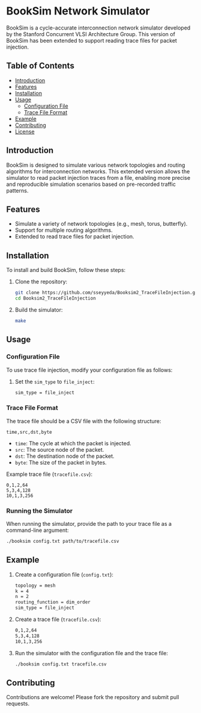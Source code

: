 # BookSim Network Simulator

BookSim is a cycle-accurate interconnection network simulator developed by the Stanford Concurrent VLSI Architecture Group. This version of BookSim has been extended to support reading trace files for packet injection.

## Table of Contents

- [Introduction](#introduction)
- [Features](#features)
- [Installation](#installation)
- [Usage](#usage)
  - [Configuration File](#configuration-file)
  - [Trace File Format](#trace-file-format)
- [Example](#example)
- [Contributing](#contributing)
- [License](#license)

## Introduction

BookSim is designed to simulate various network topologies and routing algorithms for interconnection networks. This extended version allows the simulator to read packet injection traces from a file, enabling more precise and reproducible simulation scenarios based on pre-recorded traffic patterns.

## Features

- Simulate a variety of network topologies (e.g., mesh, torus, butterfly).
- Support for multiple routing algorithms.
- Extended to read trace files for packet injection.

## Installation

To install and build BookSim, follow these steps:

1. Clone the repository:
   ```sh
   git clone https://github.com/sseyyeda/Booksim2_TraceFileInjection.git
   cd Booksim2_TraceFileInjection
   ```

2. Build the simulator:
   ```sh
   make
   ```

## Usage

### Configuration File

To use trace file injection, modify your configuration file as follows:

1. Set the `sim_type` to `file_inject`:
   ```sh
   sim_type = file_inject
   ```

### Trace File Format

The trace file should be a CSV file with the following structure:

```
time,src,dst,byte
```

- `time`: The cycle at which the packet is injected.
- `src`: The source node of the packet.
- `dst`: The destination node of the packet.
- `byte`: The size of the packet in bytes.

Example trace file (`tracefile.csv`):

```
0,1,2,64
5,3,4,128
10,1,3,256
```

### Running the Simulator

When running the simulator, provide the path to your trace file as a command-line argument:

```sh
./booksim config.txt path/to/tracefile.csv
```

## Example

1. Create a configuration file (`config.txt`):
   ```sh
   topology = mesh
   k = 4
   n = 2
   routing_function = dim_order
   sim_type = file_inject
   ```

2. Create a trace file (`tracefile.csv`):
   ```sh
   0,1,2,64
   5,3,4,128
   10,1,3,256
   ```

3. Run the simulator with the configuration file and the trace file:
   ```sh
   ./booksim config.txt tracefile.csv
   ```

## Contributing

Contributions are welcome! Please fork the repository and submit pull requests.

